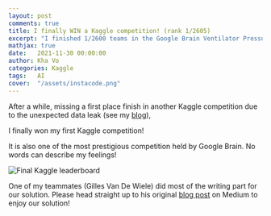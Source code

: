 ```yaml
---
layout: post
comments: true
title: I finally WIN a Kaggle competition! (rank 1/2605)
excerpt: "I finished 1/2600 teams in the Google Brain Ventilator Pressure Prediction!"
mathjax: true
date:   2021-11-30 00:00:00
author: Kha Vo
categories: Kaggle
tags:	AI
cover:  "/assets/instacode.png"
---
```


After a while, missing a first place finish in another Kaggle competition due to the unexpected data leak (see my [blog](https://khavo.ai/kaggle/2020/05/27/liverpool-ion.html)),

I finally won my first Kaggle competition! <br>

It is also one of the most prestigious competition held by Google Brain. No words can describe my feelings! <br>

![Final Kaggle leaderboard](https://miro.medium.com/v2/resize:fit:1100/format:webp/1*baWsDYHgZ9L1PNaQOF2XWw.png) <br>


One of my teammates (Gilles Van De Wiele) did most of the writing part for our solution. 
Please head straight up to his original [blog post](https://medium.com/towards-data-science/winning-the-kaggle-google-brain-ventilator-pressure-prediction-2d4c90d831ec) on Medium to enjoy our solution! <br>

